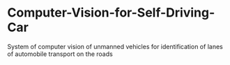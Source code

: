 # Computer-Vision-for-Self-Driving-Car
System of computer vision of unmanned vehicles for identification of lanes of automobile transport on the roads
